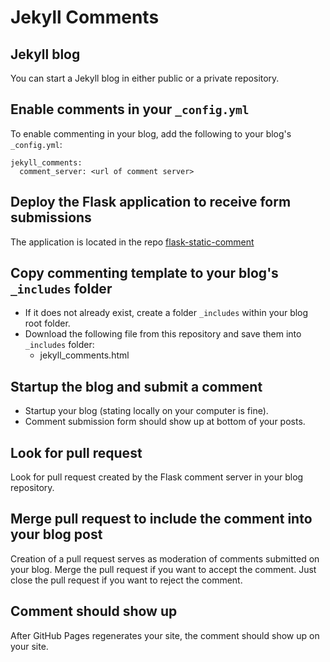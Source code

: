 # Jekyll Comments
## Jekyll blog
You can start a Jekyll blog in either public or a private repository.

## Enable  comments in your `_config.yml`

To enable commenting in your blog, add the following to your blog's `_config.yml`:
```
jekyll_comments:
  comment_server: <url of comment server>
```

## Deploy the Flask application to receive form submissions

The application is located in the repo [flask-static-comment](https://github.com/vedala/flask-static-comments)

## Copy commenting template to your blog's `_includes` folder

* If it does not already exist, create a folder `_includes` within your blog
  root folder.
* Download the following file from this repository and save them into
  `_includes` folder:
  * jekyll_comments.html

## Startup the blog and submit a comment
* Startup your blog (stating locally on your computer is fine).
* Comment submission form should show up at bottom of your posts.

## Look for pull request

Look for pull request created by the Flask comment server in your blog
repository.

## Merge pull request to include the comment into your blog post

Creation of a pull request serves as moderation of comments submitted on your
blog. Merge the pull request if you want to accept the comment. Just close
the pull request if you want to reject the comment.

## Comment should show up

After GitHub Pages regenerates your site, the comment should show up on
your site.

